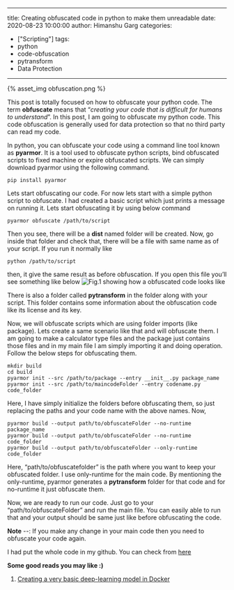 
---
title: Creating obfuscated code in python to make them unreadable 
date: 2020-08-23 10:00:00
author: Himanshu Garg
categories:
  - ["Scripting"]
tags:
  - python
  - code-obfuscation
  - pytransform
  - Data Protection
---

{% asset_img obfuscation.png %}


This post is totally focused on how to obfuscate your python code. The term **obfuscate** means that “*creating your code that is difficult for humans to understand*”. In this post, I am going to obfuscate my python code. This code obfuscation is generally used for data protection so that no third party can read my code.

In python, you can obfuscate your code using a command line tool known as **pyarmor**. It is a tool used to obfuscate python scripts, bind obfuscated scripts to fixed machine or expire obfuscated scripts. We can simply download pyarmor using the following command.

    pip install pyarmor

Lets start obfuscating our code. For now lets start with a simple python script to obfuscate. I had created a basic script which just prints a message on running it. Lets start obfuscating it by using below command

    pyarmor obfuscate /path/to/script

Then you see, there will be a **dist** named folder will be created. Now, go inside that folder and check that, there will be a file with same name as of your script. If you run it normally like

    python /path/to/script

then, it give the same result as before obfuscation. If you open this file you’ll see something like below
![Fig.1 showing how a obfuscated code looks like](https://cdn-images-1.medium.com/max/2000/1*EhTDQqh7kEpoukY_zPr7Iw.png)

There is also a folder called **pytransform** in the folder along with your script. This folder contains some information about the obfuscation code like its license and its key.

Now, we will obfuscate scripts which are using folder imports (like package). Lets create a same scenario like that and will obfuscate them.
I am going to make a calculator type files and the package just contains those files and in my main file I am simply importing it and doing operation. Follow the below steps for obfuscating them.

    mkdir build 
    cd build
    pyarmor init --src /path/to/package --entry __init__.py package_name
    pyarmor init --src /path/to/maincodeFolder --entry codename.py code_folder

Here, I have simply initialize the folders before obfuscating them, so just replacing the paths and your code name with the above names. Now,

    pyarmor build --output path/to/obfuscateFolder --no-runtime package_name
    pyarmor build --output path/to/obfuscateFolder --no-runtime code_folder
    pyarmor build --output path/to/obfuscateFolder --only-runtime code_folder

Here, “path/to/obfuscatefolder” is the path where you want to keep your obfuscated folder. I use only-runtime for the main code. By mentioning the only-runtime, pyarmor generates a **pytransform** folder for that code and for no-runtime it just obfuscate them.

Now, we are ready to run our code. Just go to your “path/to/obfuscateFolder” and run the main file. You can easily able to run that and your output should be same just like before obfuscating the code.

**Note** --: If you make any change in your main code then you need to obfuscate your code again.

I had put the whole code in my github. You can check from [here](https://github.com/hghimanshu/Blog/tree/master/obfuscation)

**Some good reads you may like :)**

1. [Creating a very basic deep-learning model in Docker](https://nayan.co/blog//AI/Creating-deep-learning-models-in-Docker/)